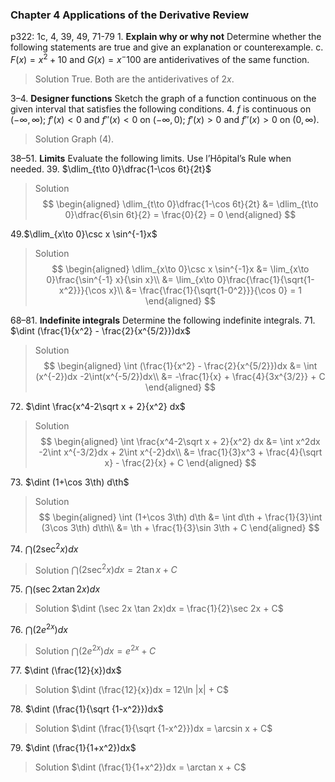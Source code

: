 ### Chapter 4 Applications of the Derivative Review
p322: 1c, 4, 39, 49, 71-79
1\. **Explain why or why not** Determine whether the following statements are true and give an explanation or counterexample.
c. $F(x) = x^2+10$ and $G(x)=x^-100$ are antiderivatives of the same function.
>Solution
True. Both are the antiderivatives of $2x$.

3–4\. **Designer functions** Sketch the graph of a function continuous on the given interval that satisfies the following conditions.
4\. $f$ is continuous on $(-\infty, \infty)$; $f'(x)<0$ and $f''(x) <0$ on $(-\infty,0)$; $f'(x)>0$ and $f''(x)>0$ on $(0, \infty)$.
>Solution
Graph (4).

38–51\. **Limits** Evaluate the following limits. Use l’Hôpital’s Rule when needed.
39\. $\dlim_{t\to 0}\dfrac{1-\cos 6t}{2t}$
>Solution
$$
\begin{aligned}
\dlim_{t\to 0}\dfrac{1-\cos 6t}{2t} &= \dlim_{t\to 0}\dfrac{6\sin 6t}{2} = \frac{0}{2} = 0
\end{aligned}
$$

49\.$\dlim_{x\to 0}\csc x \sin^{-1}x$
>Solution
$$
\begin{aligned}
\dlim_{x\to 0}\csc x \sin^{-1}x &= \lim_{x\to 0}\frac{\sin^{-1} x}{\sin x}\\
&= \lim_{x\to 0}\frac{\frac{1}{\sqrt{1-x^2}}}{\cos x}\\
&= \frac{\frac{1}{\sqrt{1-0^2}}}{\cos 0} = 1
\end{aligned}
$$

68–81\. **Indefinite integrals** Determine the following indefinite integrals.
71\. $\dint (\frac{1}{x^2} - \frac{2}{x^{5/2}})dx$
>Solution
$$
\begin{aligned}
\int (\frac{1}{x^2} - \frac{2}{x^{5/2}})dx &= \int (x^{-2})dx -2\int(x^{-5/2})dx\\
&= -\frac{1}{x} + \frac{4}{3x^{3/2}} + C
\end{aligned}
$$

72\. $\dint \frac{x^4-2\sqrt x + 2}{x^2} dx$
>Solution
$$
\begin{aligned}
\int \frac{x^4-2\sqrt x + 2}{x^2} dx &= \int x^2dx -2\int x^{-3/2}dx + 2\int x^{-2}dx\\
&= \frac{1}{3}x^3 + \frac{4}{\sqrt x} - \frac{2}{x} + C
\end{aligned}
$$

73\. $\dint (1+\cos 3\th) d\th$
>Solution
$$
\begin{aligned}
\int (1+\cos 3\th) d\th &= \int d\th + \frac{1}{3}\int (3\cos 3\th) d\th\\
&= \th + \frac{1}{3}\sin 3\th + C
\end{aligned}
$$

74\. $\dint (2\sec^2 x)dx$
>Solution
$\dint (2\sec^2 x)dx = 2\tan x + C$

75\. $\dint (\sec 2x \tan 2x)dx$
>Solution
$\dint (\sec 2x \tan 2x)dx = \frac{1}{2}\sec 2x + C$

76\. $\dint (2e^{2x})dx$
>Solution
$\dint (2e^{2x})dx = e^{2x} + C$

77\. $\dint (\frac{12}{x})dx$
>Solution
$\dint (\frac{12}{x})dx = 12\ln |x| + C$

78\. $\dint (\frac{1}{\sqrt {1-x^2}})dx$
>Solution
$\dint (\frac{1}{\sqrt {1-x^2}})dx = \arcsin x + C$

79\. $\dint (\frac{1}{1+x^2})dx$
>Solution
$\dint (\frac{1}{1+x^2})dx = \arctan x + C$
